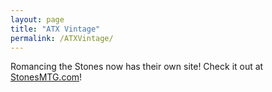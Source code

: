 ```yaml
---
layout: page
title: "ATX Vintage"
permalink: /ATXVintage/
---
```


Romancing the Stones now has their own site! Check it out at [StonesMTG.com](https://stonesmtg.com/)!